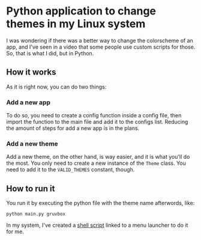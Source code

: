 # Python application to change themes in my Linux system

I was wondering if there was a better way to change the
colorscheme of an app, and I've seen in a video that some people
use custom scripts for those. So, that is what I did, but in
Python.

## How it works

As it is right now, you can do two things:

### Add a new app

To do so, you need to create a config function inside a config
file, then import the function to the main file and add it to the
configs list. Reducing the amount of steps for add a new app is
in the plans.

### Add a new theme

Add a new theme, on the other hand, is way easier, and it is what
you'll do the most. You only need to create a new instance of the
`Theme` class. You need to add it to the `VALID_THEMES` constant,
though.

## How to run it

You run it by executing the python file with the theme name
afterwords, like:

```{shell}
python main.py gruvbox
```

In my system, I've created a [shell
script](https://github.com/caiolaytynher/custom-bash-scripts)
linked to a menu launcher to do it for me.
